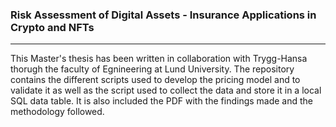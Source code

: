 ### Risk Assessment of Digital Assets - Insurance Applications in Crypto and NFTs
<hr>

This Master's thesis has been written in collaboration with Trygg-Hansa thorugh the faculty of Egnineering at Lund University. The repository contains the different scripts used to develop the pricing model and to validate it as well as the script used to collect the data and store it in a local SQL data table. It is also included the PDF with the findings made and the methodology followed.
